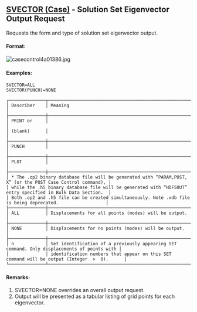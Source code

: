 ## [SVECTOR (Case)](https://nexus.hexagon.com/documentationcenter/bundle/MSC_Nastran_2022.4/page/Nastran_Combined_Book/qrg/casecontrol4a/TOC.SVECTOR.Case.xhtml) - Solution Set Eigenvector Output Request

Requests the form and type of solution set eigenvector output.

#### Format:

![casecontrol4a01386.jpg](https://help-be.hexagonmi.com/bundle/MSC_Nastran_2022.4/page/Nastran_Combined_Book/qrg/casecontrol4a/../../../assets/casecontrol4a01386.jpg?_LANG=enus)  

#### Examples:

```nastran
SVECTOR=ALL
SVECTOR(PUNCH)=NONE
```

```text
┌──────────────┬─────────────────────────────────────────────────────────────────────────────────────────────┐
│ Describer    │ Meaning                                                                                     │
├──────────────┼─────────────────────────────────────────────────────────────────────────────────────────────┤
│ PRINT or     │                                                                                             │
│ (blank)      │                                                                                             │
├──────────────┼─────────────────────────────────────────────────────────────────────────────────────────────┤
│ PUNCH        │                                                                                             │
├──────────────┼─────────────────────────────────────────────────────────────────────────────────────────────┤
│ PLOT         │                                                                                             │
├──────────────┼─────────────────────────────────────────────────────────────────────────────────────────────┤
│ * The .op2 binary database file will be generated with “PARAM,POST, X” (or the POST Case Control command), │
│ while the .h5 binary database file will be generated with “HDF5OUT” entry specified in Bulk Data Section.  │
│ Both .op2 and .h5 file can be created simultaneously. Note .xdb file is being deprecated.                  │
├──────────────┼─────────────────────────────────────────────────────────────────────────────────────────────┤
│ ALL          │ Displacements for all points (modes) will be output.                                        │
├──────────────┼─────────────────────────────────────────────────────────────────────────────────────────────┤
│ NONE         │ Displacements for no points (modes) will be output.                                         │
├──────────────┼─────────────────────────────────────────────────────────────────────────────────────────────┤
│ n            │ Set identification of a previously appearing SET command. Only displacements of points with │
│              │ identification numbers that appear on this SET command will be output (Integer  >  0).      │
└──────────────┴─────────────────────────────────────────────────────────────────────────────────────────────┘
```

#### Remarks:

1. SVECTOR=NONE overrides an overall output request.
2. Output will be presented as a tabular listing of grid points for each eigenvector.
